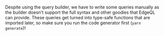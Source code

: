 Despite using the query builder, we have to write some queries manually as the builder doesn't support the full syntax
and other goodies that EdgeQL can provide. These queries get turned into type-safe functions that are imported later,
so make sure you run the code generator first (`yarn generate`)!

